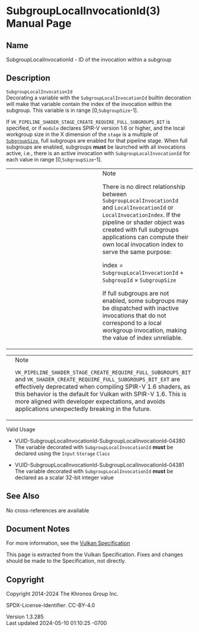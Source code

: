 # SubgroupLocalInvocationId(3) Manual Page

## Name

SubgroupLocalInvocationId - ID of the invocation within a subgroup



## <a href="#_description" class="anchor"></a>Description

`SubgroupLocalInvocationId`  
Decorating a variable with the `SubgroupLocalInvocationId` builtin
decoration will make that variable contain the index of the invocation
within the subgroup. This variable is in range \[0,`SubgroupSize`-1\].

If `VK_PIPELINE_SHADER_STAGE_CREATE_REQUIRE_FULL_SUBGROUPS_BIT` is
specified, or if `module` declares SPIR-V version 1.6 or higher, and the
local workgroup size in the X dimension of the `stage` is a multiple of
<a
href="https://registry.khronos.org/vulkan/specs/1.3-extensions/html/vkspec.html#interfaces-builtin-variables-sgs"
target="_blank" rel="noopener"><code>SubgroupSize</code></a>, full
subgroups are enabled for that pipeline stage. When full subgroups are
enabled, subgroups **must** be launched with all invocations active,
i.e., there is an active invocation with `SubgroupLocalInvocationId` for
each value in range \[0,`SubgroupSize`-1\].

<table>
<colgroup>
<col style="width: 50%" />
<col style="width: 50%" />
</colgroup>
<tbody>
<tr class="odd">
<td class="icon"><em></em></td>
<td class="content">Note
<p>There is no direct relationship between
<code>SubgroupLocalInvocationId</code> and
<code>LocalInvocationId</code> or <code>LocalInvocationIndex</code>. If
the pipeline or shader object was created with full subgroups
applications can compute their own local invocation index to serve the
same purpose:</p>
<p>index = <code>SubgroupLocalInvocationId</code> +
<code>SubgroupId</code> × <code>SubgroupSize</code></p>
<p>If full subgroups are not enabled, some subgroups may be dispatched
with inactive invocations that do not correspond to a local workgroup
invocation, making the value of index unreliable.</p></td>
</tr>
</tbody>
</table>

<table>
<colgroup>
<col style="width: 50%" />
<col style="width: 50%" />
</colgroup>
<tbody>
<tr class="odd">
<td class="icon"><em></em></td>
<td class="content">Note
<p><code>VK_PIPELINE_SHADER_STAGE_CREATE_REQUIRE_FULL_SUBGROUPS_BIT</code>
and <code>VK_SHADER_CREATE_REQUIRE_FULL_SUBGROUPS_BIT_EXT</code> are
effectively deprecated when compiling SPIR-V 1.6 shaders, as this
behavior is the default for Vulkan with SPIR-V 1.6. This is more aligned
with developer expectations, and avoids applications unexpectedly
breaking in the future.</p></td>
</tr>
</tbody>
</table>

Valid Usage

- <a
  href="#VUID-SubgroupLocalInvocationId-SubgroupLocalInvocationId-04380"
  id="VUID-SubgroupLocalInvocationId-SubgroupLocalInvocationId-04380"></a>
  VUID-SubgroupLocalInvocationId-SubgroupLocalInvocationId-04380  
  The variable decorated with `SubgroupLocalInvocationId` **must** be
  declared using the `Input` `Storage` `Class`

- <a
  href="#VUID-SubgroupLocalInvocationId-SubgroupLocalInvocationId-04381"
  id="VUID-SubgroupLocalInvocationId-SubgroupLocalInvocationId-04381"></a>
  VUID-SubgroupLocalInvocationId-SubgroupLocalInvocationId-04381  
  The variable decorated with `SubgroupLocalInvocationId` **must** be
  declared as a scalar 32-bit integer value

## <a href="#_see_also" class="anchor"></a>See Also

No cross-references are available

## <a href="#_document_notes" class="anchor"></a>Document Notes

For more information, see the <a
href="https://registry.khronos.org/vulkan/specs/1.3-extensions/html/vkspec.html#SubgroupLocalInvocationId"
target="_blank" rel="noopener">Vulkan Specification</a>

This page is extracted from the Vulkan Specification. Fixes and changes
should be made to the Specification, not directly.

## <a href="#_copyright" class="anchor"></a>Copyright

Copyright 2014-2024 The Khronos Group Inc.

SPDX-License-Identifier: CC-BY-4.0

Version 1.3.285  
Last updated 2024-05-10 01:10:25 -0700
